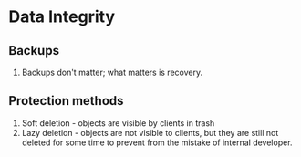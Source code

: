 # Data Integrity

## Backups
1. Backups don't matter; what matters is recovery.

## Protection methods
1. Soft deletion - objects are visible by clients in trash
1. Lazy deletion - objects are not visible to clients, but they are still not deleted for some time to prevent from the mistake of internal developer.
